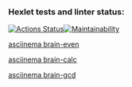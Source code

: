 ### Hexlet tests and linter status:
[![Actions Status](https://github.com/tatika9/python-project-49/workflows/hexlet-check/badge.svg)](https://github.com/tatika9/python-project-49/actions)[![Maintainability](https://api.codeclimate.com/v1/badges/9423a60658e06674c797/maintainability)](https://codeclimate.com/github/tatika9/python-project-49/maintainability)

[asciinema brain-even](https://asciinema.org/a/cGjRAAnppCkzuvQabo3kmrS3r)

[asciinema brain-calc](https://asciinema.org/a/SGBbrWNX8mg5PGsWuqjtY1WE5)

[asciinema brain-gcd](https://asciinema.org/a/zTCaBTsSJEZtIlFJ9yXMUe6aj)
